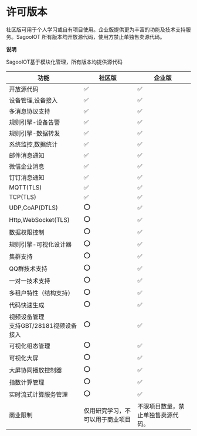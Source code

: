 # 许可版本

社区版可用于个人学习或自有项目使用。企业版提供更为丰富的功能及技术支持服务。SagooIOT 所有版本均开放源代码，使用方禁止单独售卖源代码。

**说明**

SagooIOT基于模块化管理，所有版本均提供源代码


| 功能                         | 社区版                         | 企业版                   |
|----------------------------|-------------------------|-----------------------|
| 开放源代码                      | ✅                        | ✅                     |
| 设备管理,设备接入                  | ✅                                        				 | ✅                     |
| 多消息协议支持                    | ✅                                             				 | ✅                     |
| 规则引擎-设备告警                  | ✅                                                 				 | ✅                     |
| 规则引擎-数据转发                  | ✅                                        				 | ✅                     |
| 系统监控,数据统计                  | ✅                                                				 | ✅                     |
| 邮件消息通知                     | ✅                                                     				 | ✅                     |
| 微信企业消息                     | ✅                                                     				 | ✅                     |
| 钉钉消息通知                     | ✅                                                    				 | ✅                     |
| MQTT(TLS)                  | ✅                                                  				 | ✅                     |
| TCP(TLS)                   | ✅                                                  				 | ✅                     |
| UDP,CoAP(DTLS)             | ⭕                                               				 | ✅                     |
| Http,WebSocket(TLS)        | ⭕                                                   				 | ✅                     |
| 数据权限控制                     | ⭕                                               				 | ✅                     |
| 规则引擎-可视化设计器                | ⭕                                           		 | ✅                     |
| 集群支持                       | ⭕                    						                     | ✅		                   |
| QQ群技术支持                    | ⭕                                                 				 | ✅                     |
| 一对一技术支持                    | ⭕                                                   				 | ✅                     |
| 多租户特性（结构支持）                | ⭕                                                 				 | ✅                     |
| 代码快速生成                     | ⭕                                              		 			 | ✅                     |
| 视频设备管理<br/>支持GBT/28181视频设备接入 | ⭕                    	                           | ✅               	     |
| 可视化组态管理                    | ⭕                   				                         | ✅                     |
| 可视化大屏                      | ⭕                      	                          | ✅                     |
| 大屏协同播放控制器                  | ⭕                      		                          | ✅             		      |
| 指数计算管理                     | ⭕                     			                         | ✅                     |
| 实时流式计算服务管理                 | ⭕              				                        | ✅                   	 |
| 商业限制                       | 仅用研究学习，不可以用于商业项目         			 |不限项目数量，禁止单独售卖源代码。        |



